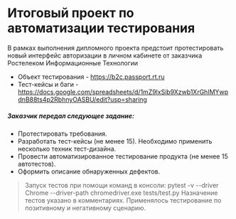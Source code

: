 # Итоговый проект по автоматизации тестирования


В рамках выполнения дипломного проекта предстоит протестировать новый интерфейс авторизации в личном кабинете от заказчика Ростелеком Информационные Технологии

- Объект тестирования - https://b2c.passport.rt.ru
- Тест-кейсы и баги - https://docs.google.com/spreadsheets/d/1mZ9lxSib9Xzwb1XrGhIMYwpdnB88ts4p2RbhnyOASBU/edit?usp=sharing


##### Заказчик передал следующее задание:
- Протестировать требования.
- Разработать тест-кейсы (не менее 15). Необходимо применить несколько техник тест-дизайна.
- Провести автоматизированное тестирование продукта (не менее 15 автотестов).
- Оформить описание обнаруженных дефектов. 



> Запуск тестов при помощи команд в консоли: pytest -v --driver Chrome --driver-path chromedriver.exe tests/test.py
Назначение тестов указано в комментариях.
Применялось тестирование по позитивному и негативному сценарию.
